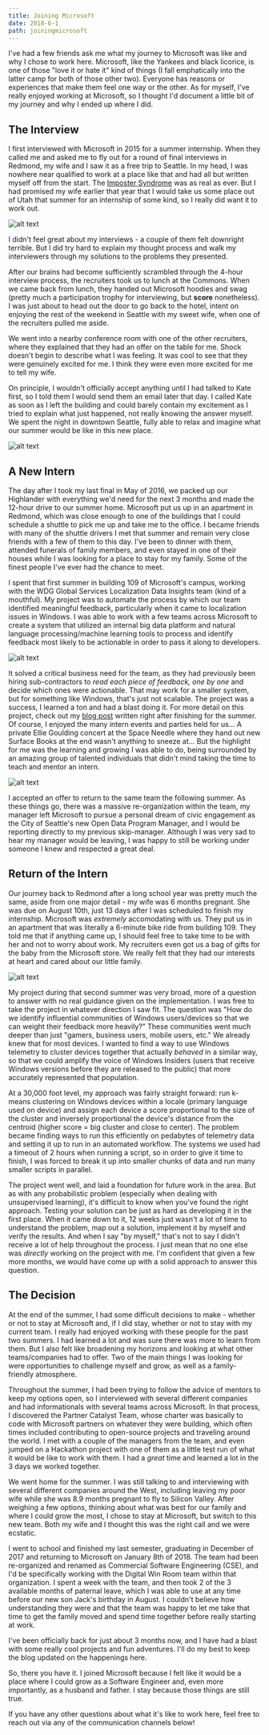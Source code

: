 ```yaml
---
title: Joining Microsoft
date: 2018-6-1
path: joiningmicrosoft
---
```


I've had a few friends ask me what my journey to Microsoft was like and why I chose to work here. Microsoft, like the Yankees and black licorice, is one of those "love it or hate it" kind of things (I fall emphatically into the latter camp for both of those other two). Everyone has reasons or experiences that make them feel one way or the other. As for myself, I've really enjoyed working at Microsoft, so I thought I'd document a little bit of my journey and why I ended up where I did.

## The Interview

I first interviewed with Microsoft in 2015 for a summer internship. When they called me and asked me to fly out for a round of final interviews in Redmond, my wife and I saw it as a free trip to Seattle. In my head, I was nowhere near qualified to work at a place like that and had all but written myself off from the start. The [Imposter Syndrome](https://en.wikipedia.org/wiki/Impostor_syndrome) was as real as ever. But I had promised my wife earlier that year that I would take us some place out of Utah that summer for an internship of some kind, so I really did want it to work out.

![alt text](/resources/images/Microsoft/sign.jpg)

I didn't feel great about my interviews - a couple of them felt downright terrible. But I did try hard to explain my thought process and walk my interviewers through my solutions to the problems they presented. 

After our brains had become sufficiently scrambled through the 4-hour interview process, the recruiters took us to lunch at the Commons. When we came back from lunch, they handed out Microsoft hoodies and swag (pretty much a participation trophy for interviewing, but **score** nonetheless). I was just about to head out the door to go back to the hotel, intent on enjoying the rest of the weekend in Seattle with my sweet wife, when one of the recruiters pulled me aside.

We went into a nearby conference room with one of the other recruiters, where they explained that they had an offer on the table for me. Shock doesn't begin to describe what I was feeling. It was cool to see that they were genuinely excited for me. I think they were even more excited for me to tell my wife. 

On principle, I wouldn't officially accept anything until I had talked to Kate first, so I told them I would send them an email later that day. I called Kate as soon as I left the building and could barely contain my excitement as I tried to explain what just happened, not really knowing the answer myself. We spent the night in downtown Seattle, fully able to relax and imagine what our summer would be like in this new place.

![alt text](/resources/images/Microsoft/seattle.jpg)

## A New Intern

The day after I took my last final in May of 2016, we packed up our Highlander with everything we'd need for the next 3 months and made the 12-hour drive to our summer home. Microsoft put us up in an apartment in Redmond, which was close enough to one of the buildings that I could schedule a shuttle to pick me up and take me to the office. I became friends with many of the shuttle drivers I met that summer and remain very close friends with a few of them to this day. I've been to dinner with them, attended funerals of family members, and even stayed in one of their houses while I was looking for a place to stay for my family. Some of the finest people I've ever had the chance to meet.

I spent that first summer in building 109 of Microsoft's campus, working with the WDG Global Services Localization Data Insights team (kind of a mouthful). My project was to automate the process by which our team identified meaningful feedback, particularly when it came to localization issues in Windows. I was able to work with a few teams across Microsoft to create a system that utilized an internal big data platform and natural language processing/machine learning tools to process and identify feedback most likely to be actionable in order to pass it along to developers. 

![alt text](/resources/images/Microsoft/project.jpg)

It solved a critical business need for the team, as they had previously been hiring sub-contractors to _read each piece of feedback, one by one_ and decide which ones were actionable. That may work for a smaller system, but for something like Windows, that's just not scalable. The project was a success, I learned a ton and had a blast doing it. For more detail on this project, check out my [blog post](/Microsoft-Summer2016/) written right after finishing for the summer. Of course, I enjoyed the many intern events and parties held for us... A private Ellie Goulding concert at the Space Needle where they hand out new Surface Books at the end wasn't anything to sneeze at... But the highlight for me was the learning and growing I was able to do, being surrounded by an amazing group of talented individuals that didn't mind taking the time to teach and mentor an intern.

![alt text](/resources/images/Microsoft/team.jpg)

I accepted an offer to return to the same team the following summer. As these things go, there was a massive re-organization within the team, my manager left Microsoft to pursue a personal dream of civic engagement as the City of Seattle's new Open Data Program Manager, and I would be reporting directly to my previous skip-manager. Although I was very sad to hear my manager would be leaving, I was happy to still be working under someone I knew and respected a great deal. 

## Return of the Intern

Our journey back to Redmond after a long school year was pretty much the same, aside from one major detail - my wife was 6 months pregnant. She was due on August 10th, just 13 days after I was scheduled to finish my internship. Microsoft was _extremely_ accomodating with us. They put us in an apartment that was literally a 6-minute bike ride from building 109. They told me that if anything came up, I should feel free to take time to be with her and not to worry about work. My recruiters even got us a bag of gifts for the baby from the Microsoft store. We really felt that they had our interests at heart and cared about our little family.

![alt text](/resources/images/Microsoft/baby.jpg)

My project during that second summer was very broad, more of a question to answer with no real guidance given on the implementation. I was free to take the project in whatever direction I saw fit. The question was "How do we identify influential communities of Windows users/devices so that we can weight their feedback more heavily?" These communities went much deeper than just "gamers, business users, mobile users, etc." We already knew that for most devices. I wanted to find a way to use Windows telemetry to cluster devices together that actually *behaved* in a similar way, so that we could amplify the voice of Windows Insiders (users that receive Windows versions before they are released to the public) that more accurately represented that population.

At a 30,000 foot level, my approach was fairly straight forward: run k-means clustering on Windows devices within a locale (primary language used on device) and assign each device a score proportional to the size of the cluster and inversely proportional the device's distance from the centroid (higher score = big cluster and close to center). The problem became finding ways to run this efficiently on pedabytes of telemetry data and setting it up to run in an automated workflow. The systems we used had a timeout of 2 hours when running a script, so in order to give it time to finish, I was forced to break it up into smaller chunks of data and run many smaller scripts in parallel.

The project went well, and laid a foundation for future work in the area. But as with any probabilistic problem (especially when dealing with unsupervised learning), it's difficult to know when you've found the right approach. Testing your solution can be just as hard as developing it in the first place. When it came down to it, 12 weeks just wasn't a lot of time to understand the problem, map out a solution, implement it by myself and verify the results. And when I say "by myself," that's not to say I didn't receive a lot of help throughout the process. I just mean that no one else was _directly_ working on the project with me. I'm confident that given a few more months, we would have come up with a solid approach to answer this question.

## The Decision

At the end of the summer, I had some difficult decisions to make - whether or not to stay at Microsoft and, if I did stay, whether or not to stay with my current team. I really had enjoyed working with these people for the past two summers. I had learned a lot and was sure there was more to learn from them. But I also felt like broadening my horizons and looking at what other teams/companies had to offer. Two of the main things I was looking for were opportunities to challenge myself and grow, as well as a family-friendly atmosphere.

Throughout the summer, I had been trying to follow the advice of mentors to keep my options open, so I interviewed with several different companies and had informationals with several teams across Microsoft. In that process, I discovered the Partner Catalyst Team, whose charter was basically to code with Microsoft partners on whatever they were building, which often times included contributing to open-source projects and traveling around the world. I met with a couple of the managers from the team, and even jumped on a Hackathon project with one of them as a little test run of what it would be like to work with them. I had a *great* time and learned a lot in the 3 days we worked together.

We went home for the summer. I was still talking to and interviewing with several different companies around the West, including leaving my poor wife while she was 8.9 months pregnant to fly to Silicon Valley. After weighing a few options, thinking about what was best for our family and where I could grow the most, I chose to stay at Microsoft, but switch to this new team. Both my wife and I thought this was the right call and we were ecstatic.

I went to school and finished my last semester, graduating in December of 2017 and returning to Microsoft on January 8th of 2018. The team had been re-organized and renamed as Commercial Software Engineering (CSE), and I'd be specifically working with the Digital Win Room team within that organization. I spent a week with the team, and then took 2 of the 3 available months of paternal leave, which I was able to use at any time before our new son Jack's birthday in August. I couldn't believe how understanding they were and that the team was happy to let me take that time to get the family moved and spend time together before really starting at work.

I've been officially back for just about 3 months now, and I have had a blast with some really cool projects and fun adventures. I'll do my best to keep the blog updated on the happenings here.

So, there you have it. I joined Microsoft because I felt like it would be a place where I could grow as a Software Engineer and, even more importantly, as a husband and father. I stay because those things are still true. 

If you have any other questions about what it's like to work here, feel free to reach out via any of the communication channels below!
